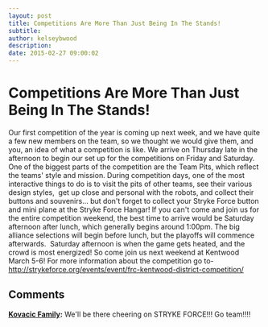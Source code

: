 ```yaml
---
layout: post
title: Competitions Are More Than Just Being In The Stands!
subtitle:
author: kelseybwood
description:
date: 2015-02-27 09:00:02
---
```


# Competitions Are More Than Just Being In The Stands!

Our first competition of the year is coming up next week, and we have quite a few new members on the team, so we thought we would give them, and you, an idea of what a competition is like. We arrive on Thursday late in the afternoon to begin our set up for the competitions on Friday and Saturday. One of the biggest parts of the competition are the Team Pits, which reflect the teams' style and mission. During competition days, one of the most interactive things to do is to visit the pits of other teams, see their various design styles,  get up close and personal with the robots, and collect their buttons and souvenirs... but don't forget to collect your Stryke Force button and mini plane at the Stryke Force Hangar! If you can't come and join us for the entire competition weekend, the best time to arrive would be Saturday afternoon after lunch, which generally begins around 1:00pm. The big alliance selections will begin before lunch, but the playoffs will commence afterwards.  Saturday afternoon is when the game gets heated, and the crowd is most energized! So come join us next weekend at Kentwood March 5-6! For more information about the competition go to-http://strykeforce.org/events/event/frc-kentwood-district-competition/

## Comments

**[Kovacic Family](#395 "2015-03-01 23:45:23"):** We'll be there cheering on STRYKE FORCE!!! Go team!!!!
